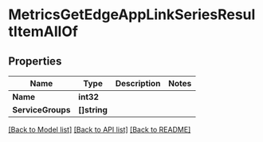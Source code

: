 # MetricsGetEdgeAppLinkSeriesResultItemAllOf

## Properties

Name | Type | Description | Notes
------------ | ------------- | ------------- | -------------
**Name** | **int32** |  | 
**ServiceGroups** | **[]string** |  | 

[[Back to Model list]](../README.md#documentation-for-models) [[Back to API list]](../README.md#documentation-for-api-endpoints) [[Back to README]](../README.md)


